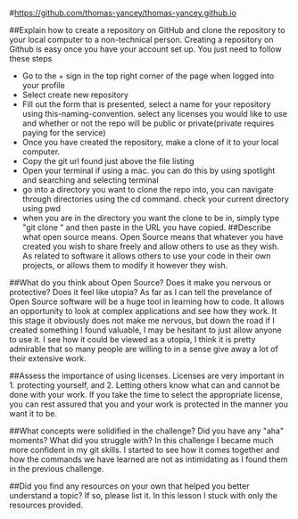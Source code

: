 #https://github.com/thomas-yancey/thomas-yancey.github.io

##Explain how to create a repository on GitHub and clone the repository to your local computer to a non-technical person.
Creating a repository on Github is easy once you have your account set up. You just need to follow these steps
 - Go to the + sign in the top right corner of the page when logged into your profile
 - Select create new repository
 - Fill out the form that is presented, select a name for your repository using this-naming-convention. select any licenses you would like to use and whether or not the repo will be public or private(private requires paying for the service)
 - Once you have created the repository, make a clone of it to your local computer.
 - Copy the git url found just above the file listing
 - Open your terminal if using a mac. you can do this by using spotlight and searching and selecting terminal
 - go into a directory you want to clone the repo into, you can navigate through directories using the cd command. check your current directory using pwd
 - when you are in the directory you want the clone to be in, simply type "git clone " and then paste in the URL you have copied.
##Describe what open source means.
Open Source means that whatever you have created you wish to share freely and allow others to use as they wish. As related to software it allows others to use your code in their own projects, or allows them to modify it however they wish.

##What do you think about Open Source? Does it make you nervous or protective? Does it feel like utopia?
As far as I can tell the prevelance of Open Source software will be a huge tool in learning how to code. It allows an opportunity to look at complex applications and see how they work. It this stage it obviously does not make me nervous, but down the road if I created something I found valuable, I may be hesitant to just allow anyone to use it. I see how it could be viewed as a utopia, I think it is pretty admirable that so many people are willing to in a sense give away a lot of their extensive work.

##Assess the importance of using licenses.
Licenses are very important in 1. protecting yourself, and 2. Letting others know what can and cannot be done with your work. If you take the time to select the appropriate license, you can rest assured that you and your work is protected in the manner you want it to be.

##What concepts were solidified in the challenge? Did you have any "aha" moments? What did you struggle with?
In this challenge I became much more confident in my git skills. I started to see how it comes together and how the commands we have learned are not as intimidating as I found them in the previous challenge.

##Did you find any resources on your own that helped you better understand a topic? If so, please list it.
In this lesson I stuck with only the resources provided.

